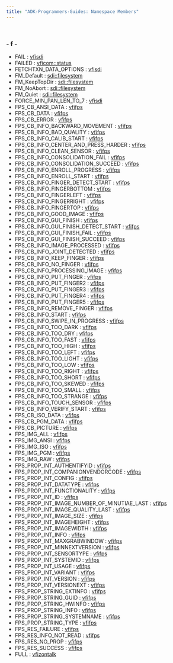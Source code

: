 ```yaml
---
title: "ADK-Programmers-Guides: Namespace Members"
---
```


 

### - f -

- FAIL : <a href="namespacevfisdi.md#a28287671eaf7406afd604bd055ba4066a936c4a5547a9360243178f726f6b2715">vfisdi</a>
- FAILED : <a href="namespacevficom_1_1status.md#ae7ba2f563df916ce3ce6be92a19d2bbcaecedb56d1405a60c6069f4a0139bdec5">vficom::status</a>
- FETCHTXN_DATA_OPTIONS : <a href="namespacevfisdi.md#ac9842112c341daedac40f79bbfdd65a4a602a9bf2b5dfb20d40e495513d1ec712">vfisdi</a>
- FM_Default : <a href="namespacesdi_1_1filesystem.md#a0b27accd35d4c377ef3a7c04b82a8b1fa01ae168a66b5e79c94c5eccc153602b1">sdi::filesystem</a>
- FM_KeepTopDir : <a href="namespacesdi_1_1filesystem.md#a0b27accd35d4c377ef3a7c04b82a8b1fa1a3a418ff306a51b0124aca8c1ca1bac">sdi::filesystem</a>
- FM_NoAbort : <a href="namespacesdi_1_1filesystem.md#a0b27accd35d4c377ef3a7c04b82a8b1fa47ea781826f29e64b46f2feb5780be07">sdi::filesystem</a>
- FM_Quiet : <a href="namespacesdi_1_1filesystem.md#a0b27accd35d4c377ef3a7c04b82a8b1faf990ad75b23de549d4a319237a47974f">sdi::filesystem</a>
- FORCE_MIN_PAN_LEN_TO_7 : <a href="namespacevfisdi.md#ac9842112c341daedac40f79bbfdd65a4a88478e2e74ce54e2765c209b8d552074">vfisdi</a>
- FPS_CB_ANSI_DATA : <a href="namespacevfifps.md#a5d7a8d9c16c82913bda07e2105783e0bac6d12b2fe8224338b1acbb6ca669ac99">vfifps</a>
- FPS_CB_DATA : <a href="namespacevfifps.md#a5d7a8d9c16c82913bda07e2105783e0ba84fe43ea9b96ff3045a0eba99fe8954e">vfifps</a>
- FPS_CB_ERROR : <a href="namespacevfifps.md#a5d7a8d9c16c82913bda07e2105783e0bad5b77e1822475ee4e0613f3ace7b97cf">vfifps</a>
- FPS_CB_INFO_BACKWARD_MOVEMENT : <a href="namespacevfifps.md#a5d7a8d9c16c82913bda07e2105783e0baa6f84cab351ca2d17e25680e866afb74">vfifps</a>
- FPS_CB_INFO_BAD_QUALITY : <a href="namespacevfifps.md#a5d7a8d9c16c82913bda07e2105783e0bae19c543080e3618fa126508090986da6">vfifps</a>
- FPS_CB_INFO_CALIB_START : <a href="namespacevfifps.md#a5d7a8d9c16c82913bda07e2105783e0ba7db7066974c9ab1cec3f37de1f0a4932">vfifps</a>
- FPS_CB_INFO_CENTER_AND_PRESS_HARDER : <a href="namespacevfifps.md#a5d7a8d9c16c82913bda07e2105783e0ba305dee8a6d3d4533be1beb7f5250d37f">vfifps</a>
- FPS_CB_INFO_CLEAN_SENSOR : <a href="namespacevfifps.md#a5d7a8d9c16c82913bda07e2105783e0ba92ebad09a3cb0487835673453ffe5209">vfifps</a>
- FPS_CB_INFO_CONSOLIDATION_FAIL : <a href="namespacevfifps.md#a5d7a8d9c16c82913bda07e2105783e0ba60dc0416ab3e73510defa8119da9389b">vfifps</a>
- FPS_CB_INFO_CONSOLIDATION_SUCCEED : <a href="namespacevfifps.md#a5d7a8d9c16c82913bda07e2105783e0baffb3a61ba0e2091c6736e64d893608cf">vfifps</a>
- FPS_CB_INFO_ENROLL_PROGRESS : <a href="namespacevfifps.md#a5d7a8d9c16c82913bda07e2105783e0baa9dc6d82477af8cc9c4999ef0a9d0640">vfifps</a>
- FPS_CB_INFO_ENROLL_START : <a href="namespacevfifps.md#a5d7a8d9c16c82913bda07e2105783e0baf177d44ec60da2c5c4dbdd83f8ca6cee">vfifps</a>
- FPS_CB_INFO_FINGER_DETECT_START : <a href="namespacevfifps.md#a5d7a8d9c16c82913bda07e2105783e0bab6148b4eae7488dbe57278db50158687">vfifps</a>
- FPS_CB_INFO_FINGERBOTTOM : <a href="namespacevfifps.md#a5d7a8d9c16c82913bda07e2105783e0ba443f3d7e979ef9ca410cd84569d6b2dc">vfifps</a>
- FPS_CB_INFO_FINGERLEFT : <a href="namespacevfifps.md#a5d7a8d9c16c82913bda07e2105783e0bab8b190de5f68ab4ed1e9e9849481b2bc">vfifps</a>
- FPS_CB_INFO_FINGERRIGHT : <a href="namespacevfifps.md#a5d7a8d9c16c82913bda07e2105783e0ba6b4af8e322a7d5c9cb5da4b56e7b4be1">vfifps</a>
- FPS_CB_INFO_FINGERTOP : <a href="namespacevfifps.md#a5d7a8d9c16c82913bda07e2105783e0baa7a904becc2adad54a976e6064ce144b">vfifps</a>
- FPS_CB_INFO_GOOD_IMAGE : <a href="namespacevfifps.md#a5d7a8d9c16c82913bda07e2105783e0ba832d40195f58cfa3d935970735116ce4">vfifps</a>
- FPS_CB_INFO_GUI_FINISH : <a href="namespacevfifps.md#a5d7a8d9c16c82913bda07e2105783e0ba306f34d4e771bdeffdb6cf71b3f7d8a6">vfifps</a>
- FPS_CB_INFO_GUI_FINISH_DETECT_START : <a href="namespacevfifps.md#a5d7a8d9c16c82913bda07e2105783e0ba144fdeb4fbb2e80a2a588df545b18b38">vfifps</a>
- FPS_CB_INFO_GUI_FINISH_FAIL : <a href="namespacevfifps.md#a5d7a8d9c16c82913bda07e2105783e0ba34b79957cb55a81efe2847afca48ae29">vfifps</a>
- FPS_CB_INFO_GUI_FINISH_SUCCEED : <a href="namespacevfifps.md#a5d7a8d9c16c82913bda07e2105783e0bac3e41f171cd72c71064f3015012e8769">vfifps</a>
- FPS_CB_INFO_IMAGE_PROCESSED : <a href="namespacevfifps.md#a5d7a8d9c16c82913bda07e2105783e0ba96e135543aa06812326ff9ca38bdd345">vfifps</a>
- FPS_CB_INFO_JOINT_DETECTED : <a href="namespacevfifps.md#a5d7a8d9c16c82913bda07e2105783e0ba1ba642b17ea14f9320dcabb7a3db8d92">vfifps</a>
- FPS_CB_INFO_KEEP_FINGER : <a href="namespacevfifps.md#a5d7a8d9c16c82913bda07e2105783e0baeb18217ac28f5d6656642a8098035084">vfifps</a>
- FPS_CB_INFO_NO_FINGER : <a href="namespacevfifps.md#a5d7a8d9c16c82913bda07e2105783e0ba055cfc2dd7a73a740e6fb73c060ad94c">vfifps</a>
- FPS_CB_INFO_PROCESSING_IMAGE : <a href="namespacevfifps.md#a5d7a8d9c16c82913bda07e2105783e0ba42519f5be19064f77e65e239e1b36144">vfifps</a>
- FPS_CB_INFO_PUT_FINGER : <a href="namespacevfifps.md#a5d7a8d9c16c82913bda07e2105783e0ba1886e93031810f14479b1faa77df8e2e">vfifps</a>
- FPS_CB_INFO_PUT_FINGER2 : <a href="namespacevfifps.md#a5d7a8d9c16c82913bda07e2105783e0ba62b4dbaab0c5cd40b64c94073e0f87c2">vfifps</a>
- FPS_CB_INFO_PUT_FINGER3 : <a href="namespacevfifps.md#a5d7a8d9c16c82913bda07e2105783e0baa47a6648946ad8dffc21eed18bb7db83">vfifps</a>
- FPS_CB_INFO_PUT_FINGER4 : <a href="namespacevfifps.md#a5d7a8d9c16c82913bda07e2105783e0ba388f341d89a5237ffe71738b212284f1">vfifps</a>
- FPS_CB_INFO_PUT_FINGER5 : <a href="namespacevfifps.md#a5d7a8d9c16c82913bda07e2105783e0ba29f94b2001c06a9bd993f42697184623">vfifps</a>
- FPS_CB_INFO_REMOVE_FINGER : <a href="namespacevfifps.md#a5d7a8d9c16c82913bda07e2105783e0ba08a08925cfa56c984392fe5f0f08f25d">vfifps</a>
- FPS_CB_INFO_START : <a href="namespacevfifps.md#a5d7a8d9c16c82913bda07e2105783e0ba01a4bfc51d4f59e597c70a7a5ba06fea">vfifps</a>
- FPS_CB_INFO_SWIPE_IN_PROGRESS : <a href="namespacevfifps.md#a5d7a8d9c16c82913bda07e2105783e0bafad5c808443372f146079e4134a6fab2">vfifps</a>
- FPS_CB_INFO_TOO_DARK : <a href="namespacevfifps.md#a5d7a8d9c16c82913bda07e2105783e0ba4f0f256adfff299b59d31bb3bd37e063">vfifps</a>
- FPS_CB_INFO_TOO_DRY : <a href="namespacevfifps.md#a5d7a8d9c16c82913bda07e2105783e0ba7b8ec4d80640e9e7d01a20b6474f36bf">vfifps</a>
- FPS_CB_INFO_TOO_FAST : <a href="namespacevfifps.md#a5d7a8d9c16c82913bda07e2105783e0ba7f5db237cc9ebd5a4fcc2da14a6ac5b2">vfifps</a>
- FPS_CB_INFO_TOO_HIGH : <a href="namespacevfifps.md#a5d7a8d9c16c82913bda07e2105783e0ba6402d3434046a7825e98886d19745da9">vfifps</a>
- FPS_CB_INFO_TOO_LEFT : <a href="namespacevfifps.md#a5d7a8d9c16c82913bda07e2105783e0ba2e7decb9b5a4eb02d0e62198a676d3c5">vfifps</a>
- FPS_CB_INFO_TOO_LIGHT : <a href="namespacevfifps.md#a5d7a8d9c16c82913bda07e2105783e0ba095b21b5793b83493f65d330380024df">vfifps</a>
- FPS_CB_INFO_TOO_LOW : <a href="namespacevfifps.md#a5d7a8d9c16c82913bda07e2105783e0ba04eb7784eef19503b5d156cdbc8d0e00">vfifps</a>
- FPS_CB_INFO_TOO_RIGHT : <a href="namespacevfifps.md#a5d7a8d9c16c82913bda07e2105783e0ba1b2a61e080f36309dcb038c668be67b2">vfifps</a>
- FPS_CB_INFO_TOO_SHORT : <a href="namespacevfifps.md#a5d7a8d9c16c82913bda07e2105783e0bafebb3b97ae2a1afa00a7058abfa821ad">vfifps</a>
- FPS_CB_INFO_TOO_SKEWED : <a href="namespacevfifps.md#a5d7a8d9c16c82913bda07e2105783e0ba9022096640a0819b342fbb27e14ddb15">vfifps</a>
- FPS_CB_INFO_TOO_SMALL : <a href="namespacevfifps.md#a5d7a8d9c16c82913bda07e2105783e0ba7ae49728abdb2a0f5b81855a51dd2f60">vfifps</a>
- FPS_CB_INFO_TOO_STRANGE : <a href="namespacevfifps.md#a5d7a8d9c16c82913bda07e2105783e0ba71389ab703cd25bf1c1699560646a27b">vfifps</a>
- FPS_CB_INFO_TOUCH_SENSOR : <a href="namespacevfifps.md#a5d7a8d9c16c82913bda07e2105783e0bacbd17103c399e23a497a9dc95fc416a2">vfifps</a>
- FPS_CB_INFO_VERIFY_START : <a href="namespacevfifps.md#a5d7a8d9c16c82913bda07e2105783e0ba3dd8259f433b7a4345e6ea365b8431d1">vfifps</a>
- FPS_CB_ISO_DATA : <a href="namespacevfifps.md#a5d7a8d9c16c82913bda07e2105783e0bac1b8153e221d565bbb0639dc0e160973">vfifps</a>
- FPS_CB_PGM_DATA : <a href="namespacevfifps.md#a5d7a8d9c16c82913bda07e2105783e0baf4a7f345ea2cb22d3496c61862a8128c">vfifps</a>
- FPS_CB_PICTURE : <a href="namespacevfifps.md#a5d7a8d9c16c82913bda07e2105783e0bacaac8be8010f044f993111acfad8ba0a">vfifps</a>
- FPS_IMG_ALL : <a href="namespacevfifps.md#af3c1346c7455895cfa8c46ccffdf7d50ac940fbcfe83c44ee2c9c92f90ec0d460">vfifps</a>
- FPS_IMG_ANSI : <a href="namespacevfifps.md#af3c1346c7455895cfa8c46ccffdf7d50ad37530d8fe77c215c24a0b2702fc7668">vfifps</a>
- FPS_IMG_ISO : <a href="namespacevfifps.md#af3c1346c7455895cfa8c46ccffdf7d50acb8696040ddc981bf83962f59b56f6fb">vfifps</a>
- FPS_IMG_PGM : <a href="namespacevfifps.md#af3c1346c7455895cfa8c46ccffdf7d50a4cf384925525f63f40a2521b231f2645">vfifps</a>
- FPS_IMG_RAW : <a href="namespacevfifps.md#af3c1346c7455895cfa8c46ccffdf7d50a44530167bb477ee327f9d91adf0ed966">vfifps</a>
- FPS_PROP_INT_AUTHENTIFYID : <a href="namespacevfifps.md#af96966f9c2d007371a573af52137396cae46d9d075469e89e20d99dc785f034a1">vfifps</a>
- FPS_PROP_INT_COMPANIONVENDORCODE : <a href="namespacevfifps.md#af96966f9c2d007371a573af52137396ca4786bbb0e08669892b8e270e2528d9a3">vfifps</a>
- FPS_PROP_INT_CONFIG : <a href="namespacevfifps.md#af96966f9c2d007371a573af52137396cabd884e03da5adb4ede39293ccb3f3c02">vfifps</a>
- FPS_PROP_INT_DATATYPE : <a href="namespacevfifps.md#af96966f9c2d007371a573af52137396cace5aaae29cb8194bc70ac87d1fa3c90b">vfifps</a>
- FPS_PROP_INT_FUNCTIONALITY : <a href="namespacevfifps.md#af96966f9c2d007371a573af52137396cae51635291ffea7eb485f94392d7d2b6b">vfifps</a>
- FPS_PROP_INT_ID : <a href="namespacevfifps.md#af96966f9c2d007371a573af52137396ca1ea544508442573db51171bcf8bad16f">vfifps</a>
- FPS_PROP_INT_IMAGE_NUMBER_OF_MINUTIAE_LAST : <a href="namespacevfifps.md#af96966f9c2d007371a573af52137396cacb7e2d9e5580b07273a1246c693216a5">vfifps</a>
- FPS_PROP_INT_IMAGE_QUALITY_LAST : <a href="namespacevfifps.md#af96966f9c2d007371a573af52137396ca6709f98fbd780c2cfe1439ccbbb848ae">vfifps</a>
- FPS_PROP_INT_IMAGE_SIZE : <a href="namespacevfifps.md#af96966f9c2d007371a573af52137396ca0a0cbaeeed2746d81f2aa231342c06fb">vfifps</a>
- FPS_PROP_INT_IMAGEHEIGHT : <a href="namespacevfifps.md#af96966f9c2d007371a573af52137396ca0a1ee2e1ed860474a5e4dd930918262a">vfifps</a>
- FPS_PROP_INT_IMAGEWIDTH : <a href="namespacevfifps.md#af96966f9c2d007371a573af52137396ca6d032055886e50141810e73e0b4af413">vfifps</a>
- FPS_PROP_INT_INFO : <a href="namespacevfifps.md#af96966f9c2d007371a573af52137396ca7d380debdfe5fd6d07a492363de957f3">vfifps</a>
- FPS_PROP_INT_MAXGRABWINDOW : <a href="namespacevfifps.md#af96966f9c2d007371a573af52137396cae6db6adef8b3771d27a4e72ccb79edab">vfifps</a>
- FPS_PROP_INT_MINNEXTVERSION : <a href="namespacevfifps.md#af96966f9c2d007371a573af52137396ca7dcfb5a4692a1f838f1a89bd79da4eff">vfifps</a>
- FPS_PROP_INT_SENSORTYPE : <a href="namespacevfifps.md#af96966f9c2d007371a573af52137396caf8c0384fbf2ab3078ce5ee61453b611e">vfifps</a>
- FPS_PROP_INT_SYSTEMID : <a href="namespacevfifps.md#af96966f9c2d007371a573af52137396ca5f8512e22d638abe46541245bdf52532">vfifps</a>
- FPS_PROP_INT_USAGE : <a href="namespacevfifps.md#af96966f9c2d007371a573af52137396cae101c15c4764203b64e60928d36f56d9">vfifps</a>
- FPS_PROP_INT_VARIANT : <a href="namespacevfifps.md#af96966f9c2d007371a573af52137396ca19be2ba5702c8157c50567ab9565a901">vfifps</a>
- FPS_PROP_INT_VERSION : <a href="namespacevfifps.md#af96966f9c2d007371a573af52137396ca5fd73ed7b64a99066d18234779cc768e">vfifps</a>
- FPS_PROP_INT_VERSIONEXT : <a href="namespacevfifps.md#af96966f9c2d007371a573af52137396ca4a2a698dbb7e42a1ac6c8a324d125ec3">vfifps</a>
- FPS_PROP_STRING_EXTINFO : <a href="namespacevfifps.md#a94a6e9df02d10dc416e0a1e1b0b6dde7af3d5f46fa532530f27ddc4141dde5cc7">vfifps</a>
- FPS_PROP_STRING_GUID : <a href="namespacevfifps.md#a94a6e9df02d10dc416e0a1e1b0b6dde7a0da07d6f8c852bc533ee3f07a6a46c36">vfifps</a>
- FPS_PROP_STRING_HWINFO : <a href="namespacevfifps.md#a94a6e9df02d10dc416e0a1e1b0b6dde7ae257bab40a9052975daaa20e49082cb0">vfifps</a>
- FPS_PROP_STRING_INFO : <a href="namespacevfifps.md#a94a6e9df02d10dc416e0a1e1b0b6dde7a367c168de784483d15f092018f8a2040">vfifps</a>
- FPS_PROP_STRING_SYSTEMNAME : <a href="namespacevfifps.md#a94a6e9df02d10dc416e0a1e1b0b6dde7ac19d3ef4cfa3a54e697a6116272e7fac">vfifps</a>
- FPS_PROP_STRING_TYPE : <a href="namespacevfifps.md#a94a6e9df02d10dc416e0a1e1b0b6dde7a5ca8e04652708c1e25a1f0248f2b83ba">vfifps</a>
- FPS_RES_FAILURE : <a href="namespacevfifps.md#a3c1df956eda8f33eb06d11d024147870a00a8574f25755783ed93b0ac179e9668">vfifps</a>
- FPS_RES_INFO_NOT_READ : <a href="namespacevfifps.md#a3c1df956eda8f33eb06d11d024147870a27ad11a3e1003b122e4e2cb3c22a3d7c">vfifps</a>
- FPS_RES_NO_PROP : <a href="namespacevfifps.md#a3c1df956eda8f33eb06d11d024147870ac442a125e0942b5a31c934464c026a0a">vfifps</a>
- FPS_RES_SUCCESS : <a href="namespacevfifps.md#a3c1df956eda8f33eb06d11d024147870ad734b6d4c08ca860ae63c788ad44596f">vfifps</a>
- FULL : <a href="namespacevfizontalk.md#a56f38ce1d91b5263d2ca5af8d537d696ad08f8ac0aa8dfb59589824359772459e">vfizontalk</a>
